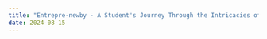 ```yaml
---
title: "Entrepre-newby - A Student's Journey Through the Intricacies of Startups and Web Scraping"
date: 2024-08-15
---
```

